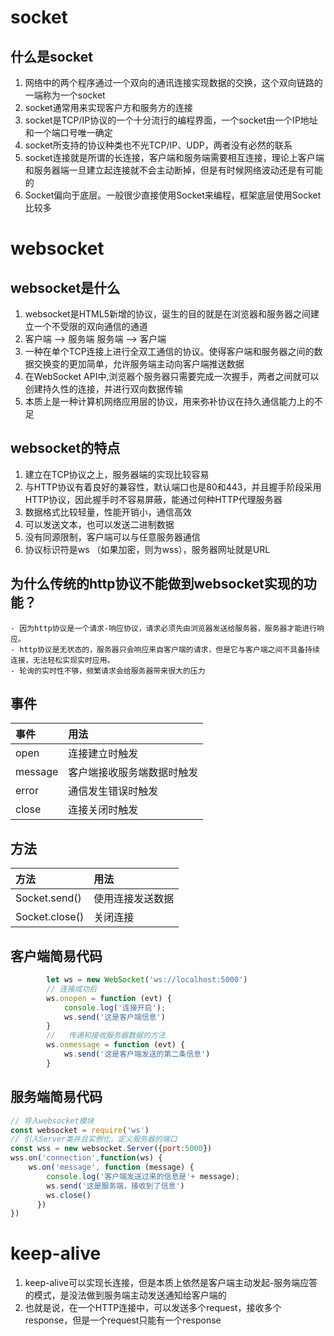 # socket
## 什么是socket
1. 网络中的两个程序通过一个双向的通讯连接实现数据的交换，这个双向链路的一端称为一个socket
2. socket通常用来实现客户方和服务方的连接
3. socket是TCP/IP协议的一个十分流行的编程界面，一个socket由一个IP地址和一个端口号唯一确定
4. socket所支持的协议种类也不光TCP/IP、UDP，两者没有必然的联系
5. socket连接就是所谓的长连接，客户端和服务端需要相互连接，理论上客户端和服务器端一旦建立起连接就不会主动断掉，但是有时候网络波动还是有可能的
6. Socket偏向于底层。一般很少直接使用Socket来编程，框架底层使用Socket比较多
# websocket
## websocket是什么
1. websocket是HTML5新增的协议，诞生的目的就是在浏览器和服务器之间建立一个不受限的双向通信的通道
2. 客户端  -->  服务端  服务端 --> 客户端
3. 一种在单个TCP连接上进行全双工通信的协议。使得客户端和服务器之间的数据交换变的更加简单，允许服务端主动向客户端推送数据
4. 在WebSocket API中,浏览器个服务器只需要完成一次握手，两者之间就可以创建持久性的连接，并进行双向数据传输
5. 本质上是一种计算机网络应用层的协议，用来弥补协议在持久通信能力上的不足

## websocket的特点
1. 建立在TCP协议之上，服务器端的实现比较容易
2. 与HTTP协议有着良好的兼容性，默认端口也是80和443，并且握手阶段采用HTTP协议，因此握手时不容易屏蔽，能通过何种HTTP代理服务器
3. 数据格式比较轻量，性能开销小，通信高效
4. 可以发送文本，也可以发送二进制数据
5. 没有同源限制，客户端可以与任意服务器通信
6. 协议标识符是ws （如果加密，则为wss），服务器网址就是URL
## 为什么传统的http协议不能做到websocket实现的功能？
    - 因为http协议是一个请求-响应协议，请求必须先由浏览器发送给服务器，服务器才能进行响应。
    - http协议是无状态的，服务器只会响应来自客户端的请求，但是它与客户端之间不具备持续连接，无法轻松实现实时应用。
    - 轮询的实时性不够，频繁请求会给服务器带来很大的压力
## 事件
| 事件 | 用法 |
| :--- | :--- |
|   open   |    连接建立时触发  |
|   message |   客户端接收服务端数据时触发  |
|   error   |   通信发生错误时触发  |
|   close   |   连接关闭时触发  |

## 方法
| 方法 | 用法 |
| :--- | :--- |
|   Socket.send()   |    使用连接发送数据  |
|   Socket.close() |   关闭连接  |

## 客户端简易代码
```js
        let ws = new WebSocket('ws://localhost:5000')
        // 连接成功后
        ws.onopen = function (evt) {
            console.log('连接开启');
            ws.send('这是客户端信息')
        }
        //   传递和接收服务器数据的方法
        ws.onmessage = function (evt) {
            ws.send('这是客户端发送的第二条信息')
        }
```

## 服务端简易代码
```js
// 导入websocket模块
const websocket = require('ws')
// 引入Server类并且实例化，定义服务器的端口
const wss = new websocket.Server({port:5000})
wss.on('connection',function(ws) {
    ws.on('message', function (message) {
        console.log('客户端发送过来的信息是'+ message);
        ws.send('这是服务端，接收到了信息')
        ws.close()
      })
})

```

# keep-alive
1. keep-alive可以实现长连接，但是本质上依然是客户端主动发起-服务端应答的模式，是没法做到服务端主动发送通知给客户端的
2. 也就是说，在一个HTTP连接中，可以发送多个request，接收多个response，但是一个request只能有一个response
